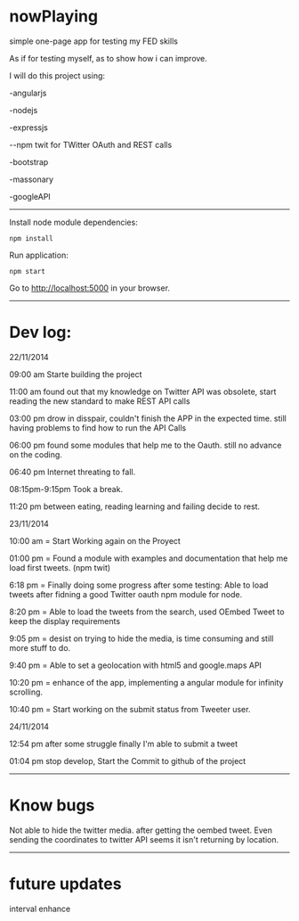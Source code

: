 nowPlaying
==========

simple one-page app for testing my FED skills


As if for testing myself, as to show how i can improve.

I will do this project using:

-angularjs

-nodejs

-expressjs

--npm twit for TWitter OAuth and REST calls

-bootstrap

-massonary

-googleAPI

-------
Install node module dependencies:

```
npm install 
```

Run application:

```
npm start
```

Go to [http://localhost:5000](http://localhost:5000) in your browser.

--------
Dev log:
========

22/11/2014

09:00 am Starte building the project

11:00 am found out that my knowledge on Twitter API was obsolete, start reading the new standard to make REST API calls

03:00 pm drow in disspair, couldn't finish the APP in the expected time. still having problems to find how to run the API Calls

06:00 pm found some modules that help me to the Oauth. still no advance on the coding.

06:40 pm Internet threating to fall.

08:15pm-9:15pm Took a break.

11:20 pm between eating, reading learning and failing decide to rest.


23/11/2014

10:00 am = Start Working again on the Proyect

01:00 pm = Found a module with examples and documentation that help me load first tweets. (npm twit)


6:18 pm = Finally doing some progress after some testing: Able to load tweets after fidning a good Twitter oauth npm module for node.

8:20 pm = Able to load the tweets from the search, used OEmbed Tweet to keep the display requirements

9:05 pm = desist on trying to hide the media, is time consuming and still more stuff to do.

9:40 pm = Able to set a geolocation with html5 and google.maps API

10:20 pm = enhance of the app, implementing a angular module for infinity scrolling.

10:40 pm = Start working on the submit status from Tweeter user.

24/11/2014

12:54 pm after some struggle finally I'm able to submit a tweet

01:04 pm stop develop, Start the Commit to github of the project

---------
Know bugs
=========
Not able to hide the twitter media. after getting the oembed tweet.
Even sending the coordinates to twitter API seems it isn't returning by location.


--------------
future updates
==============
interval enhance